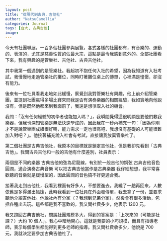 ```yaml
---
layout: post
title: "從現代到古典，吉他社"
author: "NatsuCamellia"
categories: Journal
tags: [台大, 古典吉他]
image: 
---
```


今天有社團聯展，一百多個社團參與展覽，各式各樣的社團都有，有音樂的、運動的、表演的，尤其是慈善性質的佔最大宗，這點是最令我感到意外的。全部社團看下來，我有興趣的是管樂社、吉他社、古典吉他社。

其中我第一個遇到的是管樂社。我起初不抱任何入社的希望，因為我知道有入社考試，我慢慢地走過管樂社的攤位，同時盯著攤位桌上的傳單，心裡滿是憧憬，卻沒有能力。

後來有一位社員看我走地如此緩慢，察覺到我對管樂社有興趣，他上前介紹管樂團，並提到社團贏得多場比賽來問我是否有演奏樂器的相關經驗，我如實地向他說沒有，但是既然他都來到我面前了，我還是想爭取入社的機會。

我問：「沒有任何經驗的初學者也能加入嗎？」，我瞬間覺得這很明顯是要他們教我樂器，但我也深知管樂是無法快速學成的，因此我在一秒內補充一句：「因為你剛才不是說管樂團成績很好嗎，能力需求一定也很高吧，我想沒有基礎的人可能很難加入對吧？」。他接著補充說入社會有考試，直接讓我放棄管樂社了。

第二個社團是古典吉他社，我原本的目標就是鎖定吉他社，但是我卻先看到「古典吉他」。我問古典吉他和一般的吉他有什麼差別，社員表示：

兩個是不同的樂器
古典吉他的弦為尼龍線，有別於一般吉他的鋼弦
古典吉他音色圓潤，適合演奏古典音樂
可以把古典吉他當作是古典樂器
我仔細想想，我平常喜歡聽的音樂就是緩慢型的，因此圓潤的音色搞不好更適合我。

接著我走到吉他社，我看到裡面有好多人，不想要進去。我繞了一趟再回來，人數依舊是多得滿出帳篷，此時我看到一位社員在外面發傳單，我去拿了一份，並要求聽他介紹吉他社。他說社內有分家（？我想到兄弟分家），然後會有很多活動，包括各種出去玩。這些都是我不喜歡的，我又問社費多少，他表示 1200 元。

我又跑回古典吉他社，問說社團規模多大，得到的答案是：「上次來的（可能是社課？）大約 10 個人」。我心中暗地開心，這就是我要的小巧規模，而且有指導老師，表示每個學生都能得到更多老師的指導。我又問社費收多少，他說是 700 元，我就決定要參加古典吉他社了。